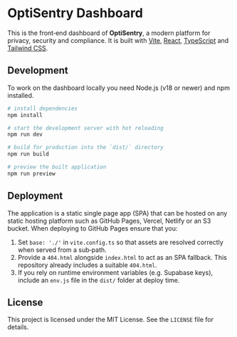 # OptiSentry Dashboard

This is the front‑end dashboard of **OptiSentry**, a modern platform for privacy, security and compliance. It is built with [Vite](https://vitejs.dev), [React](https://reactjs.org), [TypeScript](https://www.typescriptlang.org) and [Tailwind CSS](https://tailwindcss.com).

## Development

To work on the dashboard locally you need Node.js (v18 or newer) and npm installed.

```bash
# install dependencies
npm install

# start the development server with hot reloading
npm run dev

# build for production into the `dist/` directory
npm run build

# preview the built application
npm run preview
```

## Deployment

The application is a static single page app (SPA) that can be hosted on any static hosting platform such as GitHub Pages, Vercel, Netlify or an S3 bucket. When deploying to GitHub Pages ensure that you:

1. Set `base: './'` in `vite.config.ts` so that assets are resolved correctly when served from a sub‑path.
2. Provide a `404.html` alongside `index.html` to act as an SPA fallback. This repository already includes a suitable `404.html`.
3. If you rely on runtime environment variables (e.g. Supabase keys), include an `env.js` file in the `dist/` folder at deploy time.

## License

This project is licensed under the MIT License. See the `LICENSE` file for details.